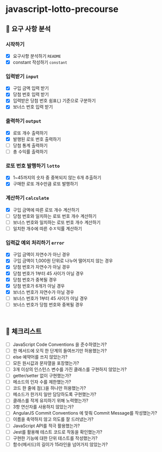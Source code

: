 # javascript-lotto-precourse
## 🚀 요구 사항 분석
### 시작하기

- [x]  요구사항 분석하기 `README`
- [x]  constant 작성하기 `constant`

### 입력받기 `input`

- [x]  구입 금액 입력 받기
- [x]  당첨 번호 입력 받기
- [x]  입력받은 당첨 번호 쉼표(,) 기준으로 구분하기
- [x]  보너스 번호 입력 받기

### 출력하기 `output`

- [x]  로또 개수 출력하기
- [x]  발행된 로또 번호 출력하기
- [ ]  당첨 통계 출력하기
- [ ]  총 수익률 출력하기

### 로또 번호 발행하기 `lotto`

- [x]  1~45까지의 숫자 중 중복되지 않는 6개 추출하기
- [x]  구매한 로또 개수만큼 로또 발행하기

### 계산하기 `calculate`

- [x]  구입 금액에 따른 로또 개수 계산하기
- [ ]  당첨 번호와 일치하는 로또 번호 개수 계산하기
- [ ]  보너스 번호와 일치하는 로또 번호 개수 계산하기
- [ ]  일치한 개수에 따른 수ㅈ익률 계산하기

### 입력값 예외 처리하기 `error`

- [x]  구입 금액이 자연수가 아닌 경우
- [x]  구입 금액이 1,000원 단위로 나누어 떨어지지 않는 경우
- [x]  당첨 번호가 자연수가 아닐 경우
- [x]  당첨 번호가 1부터 45 사이가 아닐 경우
- [x]  당첨 번호가 중복될 경우
- [x]  당첨 번호가 6개가 아닐 경우
- [x]  보너스 번호가 자연수가 아닐 경우
- [ ]  보너스 번호가 1부터 45 사이가 아닐 경우
- [ ]  보너스 번호가 당첨 번호와 중복될 경우

<br/>

## 🚨 체크리스트
- [ ]  JavaScript Code Conventions 을 준수하였는가?
- [ ]  한 메서드에 오직 한 단계의 들여쓰기만 허용했는가?
- [ ]  else 예약어를 쓰지 않았는가?
- [ ]  모든 원시값과 문자열을 포장했는가?
- [ ]  3개 이상의 인스턴스 변수를 가진 클래스를 구현하지 않았는가?
- [ ]  getter/setter 없이 구현했는가?
- [ ]  메소드의 인자 수를 제한했는가?
- [ ]  코드 한 줄에 점(.)을 하나만 허용했는가?
- [ ]  메소드가 한가지 일만 담당하도록 구현했는가?
- [ ]  클래스를 작게 유지하기 위해 노력했는가?
- [ ]  3항 연산자를 사용하지 않았는가?
- [ ]  AngularJS Commit Conventions 에 맞춰 Commit Message를 작성했는가?
- [ ]  이름을 축약하지 않고 의도를 잘 드러냈는가?
- [ ]  JavaScript API를 적극 활용했는가?
- [ ]  Jest를 활용해 테스트 코드로 작동을 확인했는가?
- [ ]  구현한 기능에 대한 단위 테스트를 작성했는가?
- [ ]  함수(메서드)의 길이가 15라인을 넘어가지 않았는가?

<br/>
